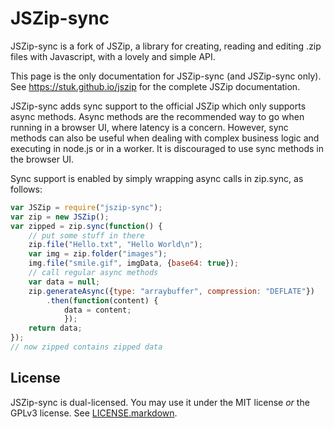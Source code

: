 JSZip-sync 
==========

JSZip-sync is a fork of JSZip, a library for creating, reading and editing .zip files with Javascript, with a
lovely and simple API.

This page is the only documentation for JSZip-sync (and JSZip-sync only).
See https://stuk.github.io/jszip for the complete JSZip documentation.

JSZip-sync adds sync support to the official JSZip which only supports async methods.
Async methods are the recommended way to go when running in a browser UI, where latency is a concern.
However, sync methods can also be useful when dealing with complex business logic and executing in node.js or in a worker.
It is discouraged to use sync methods in the browser UI.

Sync support is enabled by simply wrapping async calls in zip.sync, as follows:

```javascript
var JSZip = require("jszip-sync");
var zip = new JSZip();
var zipped = zip.sync(function() {
    // put some stuff in there
    zip.file("Hello.txt", "Hello World\n");
    var img = zip.folder("images");
    img.file("smile.gif", imgData, {base64: true});
    // call regular async methods
    var data = null;
    zip.generateAsync({type: "arraybuffer", compression: "DEFLATE"})
        .then(function(content) {
            data = content;
            });
    return data;        
});
// now zipped contains zipped data

```


License
-------

JSZip-sync is dual-licensed. You may use it under the MIT license *or* the GPLv3
license. See [LICENSE.markdown](LICENSE.markdown).
